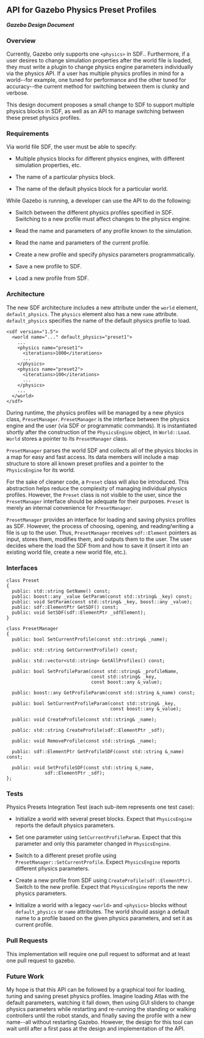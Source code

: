 ## API for Gazebo Physics Preset Profiles
***Gazebo Design Document***

### Overview
Currently, Gazebo only supports one `<physics>` in SDF.. Furthermore, if a user desires to change simulation properties after the world file is loaded, they must write a plugin to change physics engine parameters individually via the physics API. If a user has multiple physics profiles in mind for a world--for example, one tuned for performance and the other tuned for accuracy--the current method for switching between them is clunky and verbose.

This design document proposes a small change to SDF to support multiple physics blocks in SDF, as well as an API to manage switching between these preset physics profiles.

### Requirements
Via world file SDF, the user must be able to specify:

- Multiple physics blocks for different physics engines, with different simulation properties, etc.

- The name of a particular physics block.

- The name of the default physics block for a particular world.

While Gazebo is running, a developer can use the API to do the following:

- Switch between the different physics profiles specified in SDF. Switching to a new profile must affect changes to the physics engine.

- Read the name and parameters of any profile known to the simulation.

- Read the name and parameters of the current profile.

- Create a new profile and specify physics parameters programmatically.

- Save a new profile to SDF.

- Load a new profile from SDF.

### Architecture
The new SDF architecture includes a new attribute under the `world` element, `default_physics`. The `physics` element also has a new `name` attribute. `default_physics` specifies the name of the default physics profile to load.

~~~
<sdf version="1.5">
  <world name="..." default_physics="preset1">
    ...
    <physics name="preset1">
      <iterations>1000</iterations>
      ...
    </physics>
    <physics name="preset2">
      <iterations>100</iterations>
      ...
    </physics>
    ...
  </world>
</sdf>
~~~

During runtime, the physics profiles will be managed by a new physics class, `PresetManager`. `PresetManager` is the interface between the physics engine and the user (via SDF or programmatic commands). It is instantiated shortly after the construction of the `PhysicsEngine` object, in `World::Load`. `World` stores a pointer to its `PresetManager` class.

`PresetManager` parses the world SDF and collects all of the physics blocks in a map for easy and fast access. Its data members will include a map structure to store all known preset profiles and a pointer to the `PhysicsEngine` for its world.

For the sake of cleaner code, a `Preset` class will also be introduced. This abstraction helps reduce the complexity of managing individual physics profiles. However, the `Preset` class is not visible to the user, since the `PresetManager` interface should be adequate for their purposes. `Preset` is merely an internal convenience for `PresetManager`.

`PresetManager` provides an interface for loading and saving physics profiles as SDF. However, the process of choosing, opening, and reading/writing a file is up to the user. Thus, `PresetManager` receives `sdf::Element` pointers as input, stores them, modifies them, and outputs them to the user. The user decides where the load the SDF from and how to save it (insert it into an existing world file, create a new world file, etc.).

### Interfaces

~~~
class Preset
{
  public: std::string GetName() const;
  public: boost::any _value GetParam(const std::string& _key) const;
  public: void SetParam(const std::string& _key, boost::any _value);
  public: sdf::ElementPtr GetSDF() const;
  public: void SetSDF(sdf::ElementPtr _sdfElement);
}

class PresetManager
{
  public: bool SetCurrentProfile(const std::string& _name);

  public: std::string GetCurrentProfile() const;

  public: std::vector<std::string> GetAllProfiles() const;

  public: bool SetProfileParam(const std::string& _profileName,
                               const std::string& _key,
                               const boost::any &_value);

  public: boost::any GetProfileParam(const std::string &_name) const;

  public: bool SetCurrentProfileParam(const std::string& _key,
                                      const boost::any &_value);

  public: void CreateProfile(const std::string& _name);

  public: std::string CreateProfile(sdf::ElementPtr _sdf);

  public: void RemoveProfile(const std::string& _name);

  public: sdf::ElementPtr GetProfileSDF(const std::string &_name) const;

  public: void SetProfileSDF(const std::string &_name,
              sdf::ElementPtr _sdf);
};
~~~

### Tests
Physics Presets Integration Test (each sub-item represents one test case):

  - Initialize a world with several preset blocks. Expect that `PhysicsEngine` reports the default physics parameters.

  - Set one parameter using `SetCurrentProfileParam`. Expect that this parameter and only this parameter changed in `PhysicsEngine`.

  - Switch to a different preset profile using `PresetManager::SetCurrentProfile`. Expect `PhysicsEngine` reports different physics parameters.

  - Create a new profile from SDF using `CreateProfile(sdf::ElementPtr)`. Switch to the new profile. Expect that `PhysicsEngine` reports the new physics parameters.

  - Initialize a world with a legacy `<world>` and `<physics>` blocks without `default_physics` or `name` attributes. The world should assign a default name to a profile based on the given physics parameters, and set it as current profile.

### Pull Requests
This implementation will require one pull request to sdformat and at least one pull request to gazebo.

### Future Work
My hope is that this API can be followed by a graphical tool for loading, tuning and saving preset physics profiles. Imagine loading Atlas with the default parameters, watching it fall down, then using GUI sliders to change physics parameters while restarting and re-running the standing or walking controllers until the robot stands, and finally saving the profile with a new name--all without restarting Gazebo. However, the design for this tool can wait until after a first pass at the design and implementation of the API.
